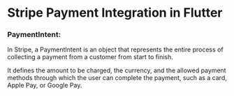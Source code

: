 # Stripe Payment Integration in Flutter

### PaymentIntent: 
In Stripe, a PaymentIntent is an object that represents the entire process of collecting a payment from a customer from start to finish.

It defines the amount to be charged, the currency, and the allowed payment methods through which the user can complete the payment, such as a card, Apple Pay, or Google Pay.
